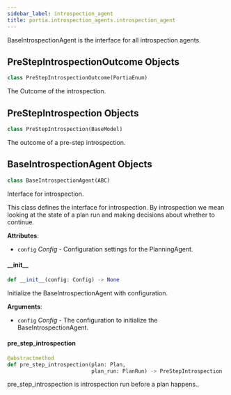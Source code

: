 ```yaml
---
sidebar_label: introspection_agent
title: portia.introspection_agents.introspection_agent
---
```


BaseIntrospectionAgent is the interface for all introspection agents.

## PreStepIntrospectionOutcome Objects

```python
class PreStepIntrospectionOutcome(PortiaEnum)
```

The Outcome of the introspection.

## PreStepIntrospection Objects

```python
class PreStepIntrospection(BaseModel)
```

The outcome of a pre-step introspection.

## BaseIntrospectionAgent Objects

```python
class BaseIntrospectionAgent(ABC)
```

Interface for introspection.

This class defines the interface for introspection.
By introspection we mean looking at the state of a plan run and making decisions
about whether to continue.

**Attributes**:

- `config` _Config_ - Configuration settings for the PlanningAgent.

#### \_\_init\_\_

```python
def __init__(config: Config) -> None
```

Initialize the BaseIntrospectionAgent with configuration.

**Arguments**:

- `config` _Config_ - The configuration to initialize the BaseIntrospectionAgent.

#### pre\_step\_introspection

```python
@abstractmethod
def pre_step_introspection(plan: Plan,
                           plan_run: PlanRun) -> PreStepIntrospection
```

pre_step_introspection is introspection run before a plan happens..

